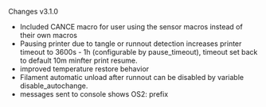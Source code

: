 Changes v3.1.0
- Included CANCE macro for user using the sensor macros instead of their own macros
- Pausing printer due to tangle or runnout detection increases printer timeout to 3600s - 1h (configurable by pause_timeout), timeout set back to default 10m minfter print resume.
- improved temperature restore behavior
- Filament automatic unload after runnout can be disabled by variable disable_autochange.
- messages sent to console shows OS2: prefix
